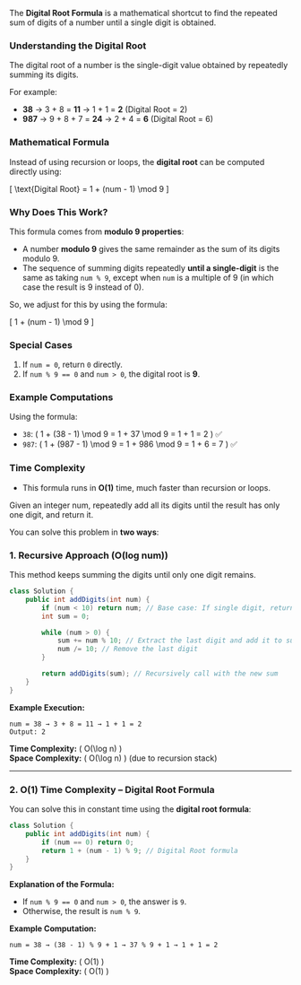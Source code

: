 The **Digital Root Formula** is a mathematical shortcut to find the repeated sum of digits of a number until a single digit is obtained.

### **Understanding the Digital Root**

The digital root of a number is the single-digit value obtained by repeatedly summing its digits.

For example:

- **38** → 3 + 8 = **11** → 1 + 1 = **2** (Digital Root = 2)
- **987** → 9 + 8 + 7 = **24** → 2 + 4 = **6** (Digital Root = 6)

### **Mathematical Formula**

Instead of using recursion or loops, the **digital root** can be computed directly using:

\[
\text{Digital Root} = 1 + (num - 1) \mod 9
\]

### **Why Does This Work?**

This formula comes from **modulo 9 properties**:

- A number **modulo 9** gives the same remainder as the sum of its digits modulo 9.
- The sequence of summing digits repeatedly **until a single-digit** is the same as taking `num % 9`, except when `num` is a multiple of 9 (in which case the result is 9 instead of 0).

So, we adjust for this by using the formula:

\[
1 + (num - 1) \mod 9
\]

### **Special Cases**

1. If `num = 0`, return `0` directly.
2. If `num % 9 == 0` and `num > 0`, the digital root is **9**.

### **Example Computations**

Using the formula:

- `38`: \( 1 + (38 - 1) \mod 9 = 1 + 37 \mod 9 = 1 + 1 = 2 \) ✅
- `987`: \( 1 + (987 - 1) \mod 9 = 1 + 986 \mod 9 = 1 + 6 = 7 \) ✅

### **Time Complexity**

- This formula runs in **O(1)** time, much faster than recursion or loops.

Given an integer num, repeatedly add all its digits until the result has only one digit, and return it.

You can solve this problem in **two ways**:

### **1. Recursive Approach (O(log num))**

This method keeps summing the digits until only one digit remains.

```java
class Solution {
    public int addDigits(int num) {
        if (num < 10) return num; // Base case: If single digit, return it
        int sum = 0;

        while (num > 0) {
            sum += num % 10; // Extract the last digit and add it to sum
            num /= 10; // Remove the last digit
        }

        return addDigits(sum); // Recursively call with the new sum
    }
}
```

**Example Execution:**

```
num = 38 → 3 + 8 = 11 → 1 + 1 = 2
Output: 2
```

**Time Complexity:** \( O(\log n) \)  
**Space Complexity:** \( O(\log n) \) (due to recursion stack)

---

### **2. O(1) Time Complexity – Digital Root Formula**

You can solve this in constant time using the **digital root formula**:

```java
class Solution {
    public int addDigits(int num) {
        if (num == 0) return 0;
        return 1 + (num - 1) % 9; // Digital Root formula
    }
}
```

**Explanation of the Formula:**

- If `num % 9 == 0` and `num > 0`, the answer is `9`.
- Otherwise, the result is `num % 9`.

**Example Computation:**

```
num = 38 → (38 - 1) % 9 + 1 → 37 % 9 + 1 → 1 + 1 = 2
```

**Time Complexity:** \( O(1) \)  
**Space Complexity:** \( O(1) \)

